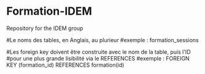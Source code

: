 # Formation-IDEM
Repository for the IDEM group

#Le noms des tables, en Anglais, au plurieur
#exemple : formation_sessions

#Les foreign key doivent être construite avec le nom de la table, puis l'ID
#pour une plus grande lisibilité via le REFERENCES
#exemple : FOREIGN KEY (formation_id) REFERENCES formation(id)
